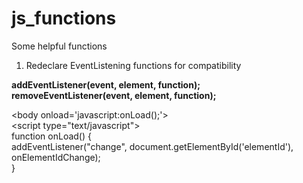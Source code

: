 # js_functions
Some helpful functions

1. Redeclare EventListening functions for compatibility

<b>addEventListener(event, element, function);<br>
removeEventListener(event, element, function);</b><br>

&lt;body onload='javascript:onLoad();'&gt;<br>
&lt;script type="text/javascript"&gt;<br>
function onLoad() {<br>
  addEventListener("change", document.getElementById('elementId'), onElementIdChange);<br>
}<br>
